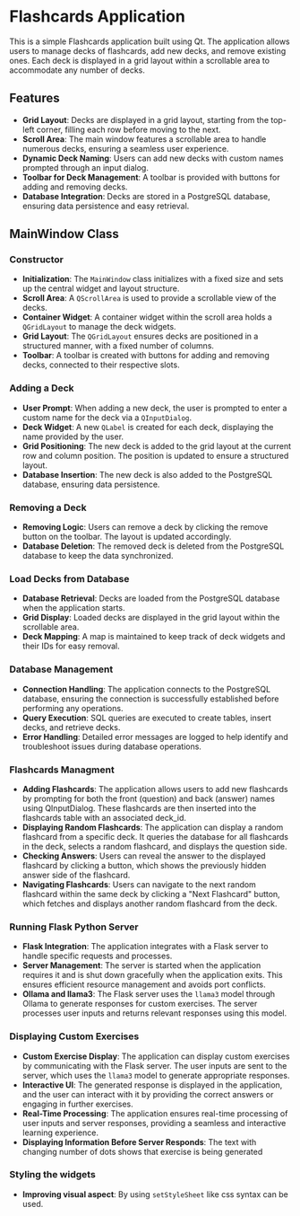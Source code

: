 # Flashcards Application

This is a simple Flashcards application built using Qt. The application allows users to manage decks of flashcards, add new decks, and remove existing ones. Each deck is displayed in a grid layout within a scrollable area to accommodate any number of decks.

## Features

- **Grid Layout**: Decks are displayed in a grid layout, starting from the top-left corner, filling each row before moving to the next.
- **Scroll Area**: The main window features a scrollable area to handle numerous decks, ensuring a seamless user experience.
- **Dynamic Deck Naming**: Users can add new decks with custom names prompted through an input dialog.
- **Toolbar for Deck Management**: A toolbar is provided with buttons for adding and removing decks.
- **Database Integration**: Decks are stored in a PostgreSQL database, ensuring data persistence and easy retrieval.

## MainWindow Class

### Constructor

- **Initialization**: The `MainWindow` class initializes with a fixed size and sets up the central widget and layout structure.
- **Scroll Area**: A `QScrollArea` is used to provide a scrollable view of the decks.
- **Container Widget**: A container widget within the scroll area holds a `QGridLayout` to manage the deck widgets.
- **Grid Layout**: The `QGridLayout` ensures decks are positioned in a structured manner, with a fixed number of columns.
- **Toolbar**: A toolbar is created with buttons for adding and removing decks, connected to their respective slots.

### Adding a Deck

- **User Prompt**: When adding a new deck, the user is prompted to enter a custom name for the deck via a `QInputDialog`.
- **Deck Widget**: A new `QLabel` is created for each deck, displaying the name provided by the user.
- **Grid Positioning**: The new deck is added to the grid layout at the current row and column position. The position is updated to ensure a structured layout.
- **Database Insertion**: The new deck is also added to the PostgreSQL database, ensuring data persistence.

### Removing a Deck

- **Removing Logic**: Users can remove a deck by clicking the remove button on the toolbar. The layout is updated accordingly.
- **Database Deletion**: The removed deck is deleted from the PostgreSQL database to keep the data synchronized.

### Load Decks from Database

- **Database Retrieval**: Decks are loaded from the PostgreSQL database when the application starts.
- **Grid Display**: Loaded decks are displayed in the grid layout within the scrollable area.
- **Deck Mapping**: A map is maintained to keep track of deck widgets and their IDs for easy removal.

### Database Management

- **Connection Handling**: The application connects to the PostgreSQL database, ensuring the connection is successfully established before performing any operations.
- **Query Execution**: SQL queries are executed to create tables, insert decks, and retrieve decks.
- **Error Handling**: Detailed error messages are logged to help identify and troubleshoot issues during database operations.

### Flashcards Managment

- **Adding Flashcards**: The application allows users to add new flashcards by prompting for both the front (question) and back (answer) names using QInputDialog. These flashcards are then inserted into the flashcards table with an associated deck_id.
- **Displaying Random Flashcards**: The application can display a random flashcard from a specific deck. It queries the database for all flashcards in the deck, selects a random flashcard, and displays the question side.
- **Checking Answers**: Users can reveal the answer to the displayed flashcard by clicking a button, which shows the previously hidden answer side of the flashcard.
- **Navigating Flashcards**: Users can navigate to the next random flashcard within the same deck by clicking a "Next Flashcard" button, which fetches and displays another random flashcard from the deck.

### Running Flask Python Server 
- **Flask Integration**: The application integrates with a Flask server to handle specific requests and processes. 
- **Server Management**: The server is started when the application requires it and is shut down gracefully when the application exits. This ensures efficient resource management and avoids port conflicts. 
- **Ollama and llama3**: The Flask server uses the `llama3` model through Ollama to generate responses for custom exercises. The server processes user inputs and returns relevant responses using this model.

### Displaying Custom Exercises 
- **Custom Exercise Display**: The application can display custom exercises by communicating with the Flask server. The user inputs are sent to the server, which uses the `llama3` model to generate appropriate responses. 
- **Interactive UI**: The generated response is displayed in the application, and the user can interact with it by providing the correct answers or engaging in further exercises. 
- **Real-Time Processing**: The application ensures real-time processing of user inputs and server responses, providing a seamless and interactive learning experience.
- **Displaying Information Before Server Responds**: The text with changing number of dots shows that exercise is being generated
### Styling the widgets 
- **Improving visual aspect**: By using `setStyleSheet` like css syntax can be used.
